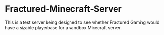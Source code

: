 # Fractured-Minecraft-Server
This is a test server being designed to see whether Fractured Gaming would have a sizable playerbase for a sandbox Minecraft server.
